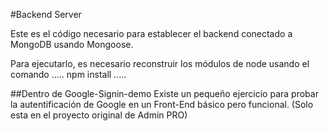#Backend Server
 
Este es el código necesario para establecer el backend conectado a MongoDB usando Mongoose.

Para ejecutarlo, es necesario reconstruir los módulos de node usando el comando
.....
npm install
.....

##Dentro de Google-Signin-demo
Existe un pequeño ejercicio para probar la autentificación de Google en un Front-End básico pero funcional.
(Solo esta en el proyecto original de Admin PRO)

